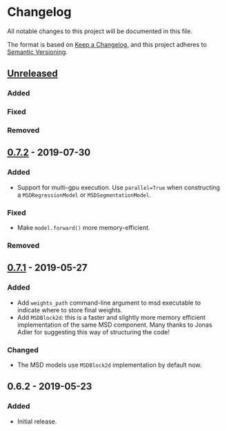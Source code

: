 # Changelog
All notable changes to this project will be documented in this file.

The format is based on [Keep a Changelog](https://keepachangelog.com/en/1.0.0/),
and this project adheres to [Semantic Versioning](https://semver.org/spec/v2.0.0.html).

## [Unreleased]
### Added
### Fixed
### Removed

## [0.7.2] - 2019-07-30
### Added
- Support for multi-gpu execution. Use `parallel=True` when
  constructing a `MSDRegressionModel` or `MSDSegmentationModel`.
### Fixed
- Make `model.forward()` more memory-efficient.
### Removed

## [0.7.1] - 2019-05-27
### Added
- Add `weights_path` command-line argument to msd executable to indicate
  where to store final weights.
- Add `MSDBlock2d`: this is a faster and slightly more memory efficient
  implementation of the same MSD component. Many thanks to Jonas
  Adler for suggesting this way of structuring the code!
### Changed
- The MSD models use `MSDBlock2d` implementation by default now.

## 0.6.2 - 2019-05-23
### Added
- Initial release.

[Unreleased]: https://www.github.com/ahendriksen/msd_pytorch/compare/v0.7.2...master
[0.7.2]: https://www.github.com/ahendriksen/msd_pytorch/compare/v0.7.1...v0.7.2
[0.7.1]: https://www.github.com/ahendriksen/msd_pytorch/compare/v0.6.2...v0.7.1
